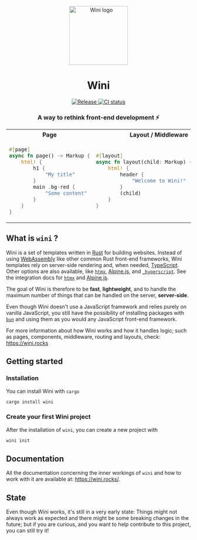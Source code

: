 <div align="center">

<img alt="Wini logo" src="./assets/wini.svg" height="160"/>

# Wini

<div align="center">
  <!-- Version -->
  <a href="https://github.com/wini-rs/wini/releases">
    <img src="https://img.shields.io/github/v/release/wini-rs/wini" alt="Release" />
  </a>

  <!-- CI -->
  <a href="https://github.com/wini-rs/wini/actions">
    <img src="https://github.com/wini-rs/wini/actions/workflows/check.yml/badge.svg" alt="CI status" />
  </a>
</div>

### A way to rethink front-end development ⚡

</div>

<table>
    <tr>
        <th>
            Page
        </th>
        <th>
            Layout / Middleware
        </th>
        <th>
            Component
        </th>
    </tr>
    <tr>
        <td>

```rs
#[page]
async fn page() -> Markup {
    html! {
        h1 {
            "My title"
        }
        main .bg-red {
            "Some content"
        }
    }
}
```

</td>
<td>

```rs
#[layout]
async fn layout(child: Markup) -> Markup {
    html! {
        header {
            "Welcome to Wini!"
        }
        (child)
    }
}
```

</td>
<td>

```rs
#[component]
async fn button() -> Markup {
    html! {
        button
            .btn-blue
            onclick="jsFn()"
        {
            "Blue button!"
        }
    }
}
```

</td>
    </tr>
</table>


## What is `wini` ?

Wini is a set of templates written in [Rust](https://www.rust-lang.org/) for building websites. Instead of using [WebAssembly](https://webassembly.org/) like other common Rust front-end frameworks, Wini templates rely on server-side rendering and, when needed, [TypeScript](https://www.typescriptlang.org/). Other options are also available, like [`htmx`](https://htmx.org/), [Alpine.js](https://alpinejs.dev/), and [`_hyperscript`](https://hyperscript.org/). See the integration docs for [`htmx`](https://wini.rocks/doc/htmx) and [Alpine.js](https://wini.rocks/doc/alpinejs).

The goal of Wini is therefore to be **fast**, **lightweight**, and to handle the maximum number of things that can be handled on the server, **server-side**.

Even though Wini doesn't use a JavaScript framework and relies purely on vanilla JavaScript, you still have the possibility of installing packages with [`bun`](https://bun.sh) and using them as you would any JavaScript front-end framework.

For more information about how Wini works and how it handles logic; such as pages, components, middleware, routing and layouts, check: <https://wini.rocks>


## Getting started

### Installation

You can install Wini with `cargo`

```sh
cargo install wini
```

### Create your first Wini project

After the installation of `wini`, you can create a new project with

```sh
wini init
```

## Documentation

All the documentation concerning the inner workings of `wini` and how to work with it are available at: <https://wini.rocks/>.

## State 
Even though Wini works, it's still in a very early state: Things might not always work as expected and there might be some breaking changes in the future; but if you are curious, and you want to help contribute to this project, you can still try it!
